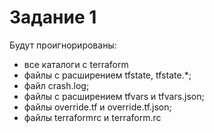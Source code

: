 # Задание 1

Будут проигнорированы:
- все каталоги с terraform
- файлы с расширением tfstate, tfstate.*;
- файл crash.log;
- файлы с расширением tfvars и tfvars.json;
- файлы override.tf и override.tf.json;
- файлы  terraformrc и terraform.rc

